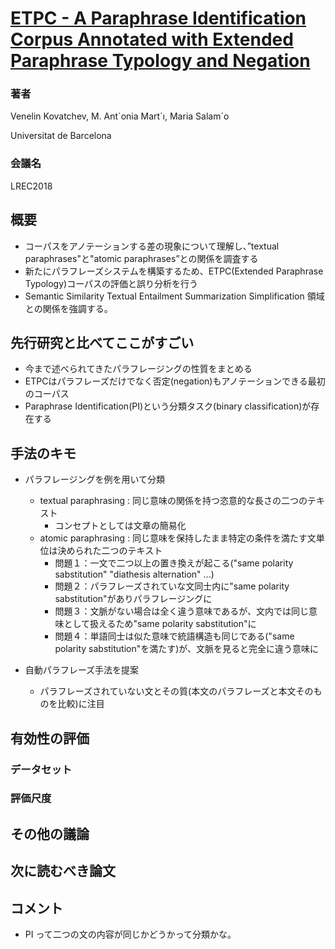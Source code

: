 # [ETPC - A Paraphrase Identification Corpus Annotated with Extended Paraphrase Typology and Negation](http://www.lrec-conf.org/proceedings/lrec2018/summaries/661.html)

### 著者
Venelin Kovatchev, M. Ant`onia Mart´ı, Maria Salam´o

Universitat de Barcelona

### 会議名
LREC2018

## 概要
* コーパスをアノテーションする差の現象について理解し、”textual paraphrases"と"atomic paraphrases”との関係を調査する
* 新たにパラフレーズシステムを構築するため、ETPC(Extended Paraphrase Typology)コーパスの評価と誤り分析を行う
* Semantic Similarity Textual Entailment Summarization Simplification 領域との関係を強調する。

## 先行研究と比べてここがすごい
* 今まで述べられてきたパラフレージングの性質をまとめる
* ETPCはパラフレーズだけでなく否定(negation)もアノテーションできる最初のコーパス
* Paraphrase Identification(PI)という分類タスク(binary classification)が存在する

## 手法のキモ
* パラフレージングを例を用いて分類
  * textual paraphrasing : 同じ意味の関係を持つ恣意的な長さの二つのテキスト
     * コンセプトとしては文章の簡易化
  * atomic paraphrasing : 同じ意味を保持したまま特定の条件を満たす文単位は決められた二つのテキスト
     * 問題１：一文で二つ以上の置き換えが起こる("same polarity sabstitution" "diathesis alternation" ...)
     * 問題２：パラフレーズされていな文同士内に"same polarity sabstitution"がありパラフレージングに
     * 問題３：文脈がない場合は全く違う意味であるが、文内では同じ意味として扱えるため"same polarity sabstitution"に
     * 問題４：単語同士は似た意味で統語構造も同じである("same polarity sabstitution"を満たす)が、文脈を見ると完全に違う意味に
  
* 自動パラフレーズ手法を提案
  * パラフレーズされていない文とその質(本文のパラフレーズと本文そのものを比較)に注目
  
## 有効性の評価
### データセット
### 評価尺度


## その他の議論

## 次に読むべき論文

## コメント
* PI って二つの文の内容が同じかどうかって分類かな。
